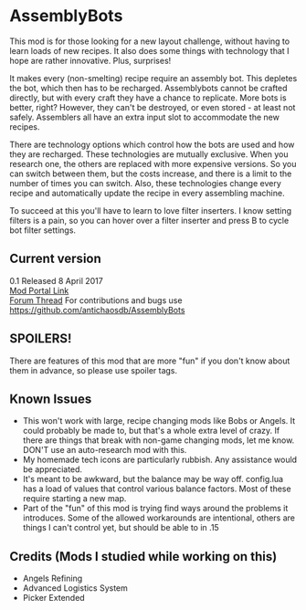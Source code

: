 # AssemblyBots

This mod is for those looking for a new layout challenge, without having to learn loads of new recipes.  It also does some things with technology that I hope are rather innovative.  Plus, surprises!

It makes every (non-smelting) recipe require an assembly bot.  This depletes the bot, which then has to be recharged.  Assemblybots cannot be crafted directly, but with every craft they have a chance to replicate.  More bots is better, right?  However, they can't be destroyed, or even stored - at least not safely.  Assemblers all have an extra input slot to accommodate the new recipes.

There are technology options which control how the bots are used and how they are recharged.  These technologies are mutually exclusive.  When you research one, the others are replaced with more expensive versions.  So you can switch between them, but the costs increase, and there is a limit to the number of times you can switch.  Also, these technologies change every recipe and automatically update the recipe in every assembling machine.

To succeed at this you'll have to learn to love filter inserters.  I know setting filters is a pain, so you can hover over a filter inserter and press B to cycle bot filter settings.

Current version
---------------
0.1  Released 8 April 2017  
[Mod Portal Link](https://mods.factorio.com/mods/antichaos/assemblybots)  
[Forum Thread](https://forums.factorio.com/viewtopic.php?f=97&t=43933)
For contributions and bugs use https://github.com/antichaosdb/AssemblyBots

SPOILERS!
---------
There are features of this mod that are more "fun" if you don't know about them in advance, so please use spoiler tags.  

Known Issues
------------
- This won't work with large, recipe changing mods like Bobs or Angels.  It could probably be made to, but that's a whole extra level of crazy.  If there are things that break with non-game changing mods, let me know.  DON'T use an auto-research mod with this.
- My homemade tech icons are particularly rubbish.  Any assistance would be appreciated.
- It's meant to be awkward, but the balance may be way off.  config.lua has a load of values that control various balance factors.  Most of these require starting a new map.  
- Part of the "fun" of this mod is trying find ways around the problems it introduces.  Some of the allowed workarounds are intentional, others are things I can't control yet, but should be able to in .15 

Credits (Mods I studied while working on this)
-------
- Angels Refining
- Advanced Logistics System
- Picker Extended